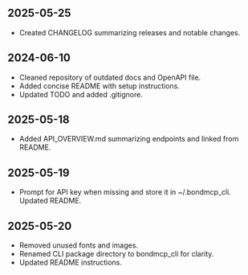 ## 2025-05-25
- Created CHANGELOG summarizing releases and notable changes.

## 2024-06-10
- Cleaned repository of outdated docs and OpenAPI file.
- Added concise README with setup instructions.
- Updated TODO and added .gitignore.

## 2025-05-18
- Added API_OVERVIEW.md summarizing endpoints and linked from README.

## 2025-05-19
- Prompt for API key when missing and store it in ~/.bondmcp_cli. Updated README.

## 2025-05-20
- Removed unused fonts and images.
- Renamed CLI package directory to bondmcp_cli for clarity.
- Updated README instructions.
